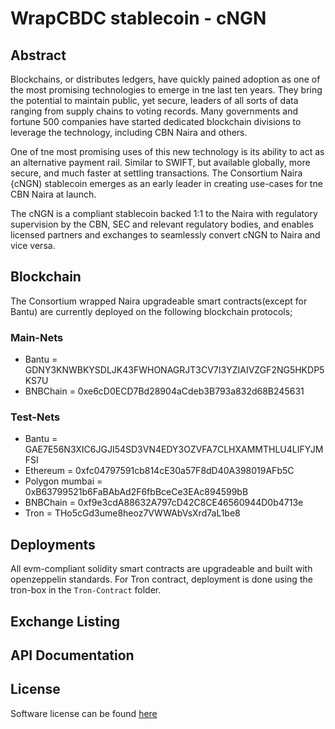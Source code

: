 # WrapCBDC stablecoin - cNGN
## Abstract
Blockchains, or distributes ledgers, have quickly pained adoption as one of the most promising technologies to emerge in tne last ten years. They bring the potential to maintain public, yet secure, leaders of all sorts of data ranging from supply chains to voting records. Many governments and fortune 500 companies have started dedicated blockchain divisions to leverage the technology, including CBN Naira and others.

One of tne most promising uses of this new technology is its ability to act as an alternative payment rail. Similar to SWIFT, but available globally, more secure, and much faster at settling transactions. The Consortium Naira {cNGN) stablecoin emerges as an early leader in creating use-cases for tne CBN Naira at launch.

The cNGN is a compliant stablecoin backed 1:1 to the Naira with regulatory supervision by the CBN, SEC and relevant regulatory bodies, and enables licensed partners and exchanges to seamlessly convert cNGN to Naira and vice versa.

## Blockchain
The Consortium wrapped Naira upgradeable smart contracts(except for Bantu) are currently deployed on the following blockchain protocols;

### Main-Nets
- Bantu = GDNY3KNWBKYSDLJK43FWHONAGRJT3CV7I3YZIAIVZGF2NG5HKDP5KS7U
- BNBChain = 0xe6cD0ECD7Bd28904aCdeb3B793a832d68B245631

### Test-Nets
- Bantu = GAE7E56N3XIC6JGJI54SD3VN4EDY3OZVFA7CLHXAMMTHLU4LIFYJMFSI
- Ethereum = 0xfc04797591cb814cE30a57F8dD40A398019AFb5C
- Polygon mumbai = 0xB63799521b6FaBAbAd2F6fbBceCe3EAc894599bB
- BNBChain = 0xf9e3cdA88632A797cD42C8CE46560944D0b4713e
- Tron = THo5cGd3ume8heoz7VWWAbVsXrd7aL1be8

## Deployments
All evm-compliant solidity smart contracts are upgradeable and built with openzeppelin standards. For Tron contract, deployment is done using the tron-box in the `Tron-Contract` folder.

## Exchange Listing

## API Documentation

## License
Software license can be found [here](https://github.com/ConvexityTeam/wrapcbdc/blob/main/LICENSE)

